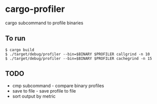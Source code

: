 # cargo-profiler
cargo subcommand to profile binaries

## To run

```
$ cargo build
$ ./target/debug/profiler --bin=$BINARY $PROFILER callgrind -n 10
$ ./target/debug/profiler --bin=$BINARY $PROFILER cachegrind -n 15

```

## TODO

* cmp subcommand - compare binary profiles
* save to file - save profile to file
* sort output by metric 
